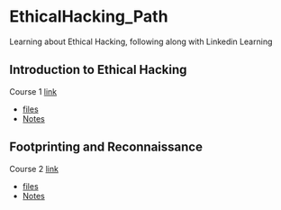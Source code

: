 # EthicalHacking_Path
Learning about Ethical Hacking, following along with Linkedin Learning



## Introduction to Ethical Hacking

Course 1 [link](https://www.linkedin.com/learning/ethical-hacking-introduction-to-ethical-hacking)
- [files](https://github.com/Coryf65/EthicalHacking_Path/tree/master/1_Intro)
- [Notes](https://github.com/Coryf65/EthicalHacking_Path/blob/master/1_Intro/IntroNotes.md)

## Footprinting and Reconnaissance

Course 2 [link](https://www.linkedin.com/learning/ethical-hacking-footprinting-and-reconnaissance/)
- [files](https://github.com/Coryf65/EthicalHacking_Path/tree/master/2_Reconnaissance)
- [Notes](https://github.com/Coryf65/EthicalHacking_Path/blob/master/2_Reconnaissance/Notes.md)